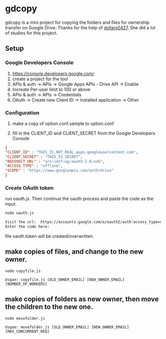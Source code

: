 # gdcopy
gdcopy is a mini project for copying the folders and files for ownership transfer on Google Drive. Thanks for the help of [dollars0427](https://github.com/dollars0427). She did a lot of studies for this project.

## Setup

### Google Developers Console
1. https://console.developers.google.com/
2. create a project for the tool  
3. APIs & auth -> APIs -> Google Apps APIs - Drive API -> Enable
4. Increate Per-user limit to 100 or above
5. APIs & auth -> APIs -> Credentials
6. OAuth -> Create new Client ID -> Installed application -> Other

### Configuration

1. make a copy of option.conf.sample to option.conf

2. fill in the CLIENT\_ID and CLIENT\_SECRET from the Google Developers Console
```json
{
"CLIENT_ID" : "THIS_IS_NOT_REAL.apps.googleusercontent.com",
"CLIENT_SECRET" : "THIS_IS_SECRET",
"REDIRECT_URL" : "urn:ietf:wg:oauth:2.0:oob",
"ACCESS_TYPE" : "offline",
"SCOPE" : "https://www.googleapis.com/auth/drive"
}
```

### Create OAuth token

run oauth.js. Then continue the oauth process and paste the code as the input. 

```bash
node oauth.js

Visit the url:  https://accounts.google.com/o/oauth2/auth?access_type=offline&scope=https%3A%2F%2Fwww.googleapis.com%2Fauth%2Fdrive&response_type=code&client_id=57358dfasdfasfasdfsdaaulfor1fpd7m6ecg060c.apps.googleusercontent.com&redirect_uri=urn%3Aietf%3Awg%3Aoauth%3A2.0%3Aoob
Enter the code here:

```

file oauth.token will be created/overwritten.

## make copies of files, and change to the new owner. 

```
node copyfile.js 

Usgae: copyfile.js [OLD_OWNER_EMAIL] [NEW_OWNER_EMAIL] [NUMBER_OF_WORKERS]

```
## make copies of folders as new owner, then move the children to the new one.

```
node movefolder.js 

Usgae: movefolder.js [OLD_OWNER_EMAIL] [NEW_OWNER_EMAIL] [MAX_CONCURRENT_REQ]

```
